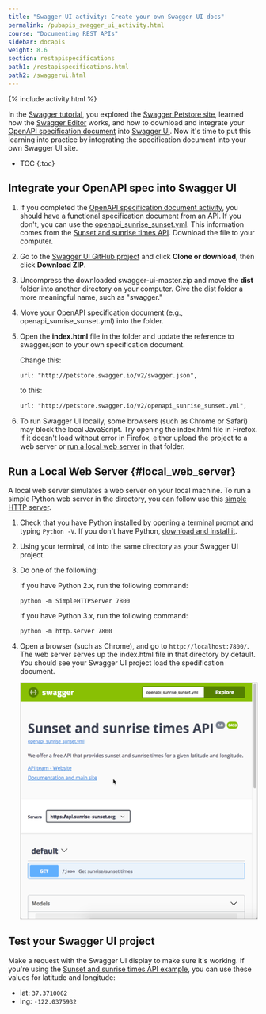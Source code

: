 ```yaml
---
title: "Swagger UI activity: Create your own Swagger UI docs"
permalink: /pubapis_swagger_ui_activity.html
course: "Documenting REST APIs"
sidebar: docapis
weight: 8.6
section: restapispecifications
path1: /restapispecifications.html
path2: /swaggerui.html
---
```


{% include activity.html %}

In the [Swagger tutorial](pubapis_swagger.html), you explored the [Swagger Petstore site](http://petstore.swagger.io/), learned how the [Swagger Editor](https://swagger.io/swagger-editor/) works, and how to download and integrate your [OpenAPI specification document](pubapis_openapi_tutorial_overview.html) into [Swagger UI](https://github.com/swagger-api/swagger-ui). Now it's time to put this learning into practice by integrating the specification document into your own Swagger UI site.

* TOC
{:toc}

## Integrate your OpenAPI spec into Swagger UI

1.  If you completed the [OpenAPI specification document activity](pubapis_openapi_activity.html), you should have a functional specification document from an API. If you don't, you can use the [openapi_sunrise_sunset.yml](http://idratherbewriting.com/learnapidoc/assets/files/swagger-sunrise-sunset/openapi_sunrise_sunset.yml). This information comes from the [Sunset and sunrise times API](https://sunrise-sunset.org/api). Download the file to your computer.
2.  Go to the [Swagger UI GitHub project](https://github.com/swagger-api/swagger-ui) and click **Clone or download**, then click **Download ZIP**.
3.  Uncompress the downloaded swagger-ui-master.zip and move the **dist** folder into another directory on your computer. Give the dist folder a more meaningful name, such as "swagger."
4.  Move your OpenAPI specification document (e.g., openapi_sunrise_sunset.yml) into the folder.
5.  Open the **index.html** file in the folder and update the reference to swagger.json to your own specification document.

    Change this:

    ```html
    url: "http://petstore.swagger.io/v2/swagger.json",
    ```

    to this:

    ```html
    url: "http://petstore.swagger.io/v2/openapi_sunrise_sunset.yml",
    ```

6.  To run Swagger UI locally, some browsers (such as Chrome or Safari) may block the local JavaScript. Try opening the index.html file in Firefox. If it doesn't load without error in Firefox, either upload the project to a web server or [run a local web server](#local_web_server) in that folder.

## Run a Local Web Server {#local_web_server}

A local web server simulates a web server on your local machine. To run a simple Python web server in the directory, you can follow use this [simple HTTP server](https://developer.mozilla.org/en-US/docs/Learn/Common_questions/set_up_a_local_testing_server).

1.  Check that you have Python installed by opening a terminal prompt and typing `Python -V`. If you don't have Python, [download and install it](https://www.python.org/downloads/).
2.  Using your terminal, `cd` into the same directory as your Swagger UI project.
3.  Do one of the following:

    If you have Python 2.x, run the following command:

    ```
    python -m SimpleHTTPServer 7800
    ```

    If you have Python 3.x, run the following command:

    ```
    python -m http.server 7800
    ```

4.  Open a browser (such as Chrome), and go to `http://localhost:7800/`. The web server serves up the index.html file in that directory by default. You should see your Swagger UI project load the spedification document.

    <a href="http://idratherbewriting.com/learnapidoc/assets/files/swagger-sunrise-sunset/index.html" class="noExtIcon"><img class="medium" src="images/sunset_and_sunrise_swaggerui.png"/></a>


## Test your Swagger UI project

Make a request with the Swagger UI display to make sure it's working. If you're using the [Sunset and sunrise times API example](http://idratherbewriting.com/learnapidoc/assets/files/swagger-sunrise-sunset/index.html), you can use these values for latitude and longitude:

* lat: `37.3710062`
* lng: `-122.0375932`
